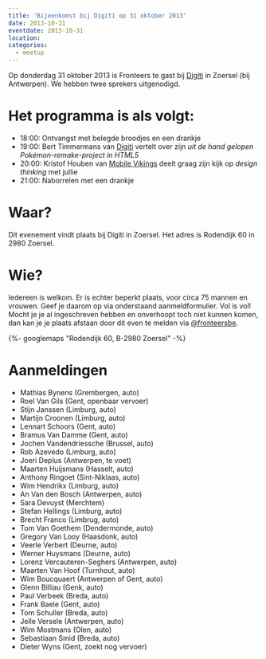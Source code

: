 ```yaml
---
title: 'Bijeenkomst bij Digiti op 31 oktober 2013'
date: 2013-10-31
eventdate: 2013-10-31
location:
categories:
  - meetup
---
```


Op donderdag 31 oktober 2013 is Fronteers te gast bij [Digiti](http://www.digiti.be) in Zoersel (bij Antwerpen). We hebben twee sprekers uitgenodigd.

# Het programma is als volgt:

- 18:00: Ontvangst met belegde broodjes en een drankje
- 19:00: Bert Timmermans van [Digiti](http://www.digiti.be) vertelt over zijn _uit de hand gelopen Pokémon-remake-project in HTML5_
- 20:00: Kristof Houben van [Mobile Vikings](https://mobilevikings.com/) deelt graag zijn kijk op _design thinking_ met jullie
- 21:00: Naborrelen met een drankje

# Waar?

Dit evenement vindt plaats bij Digiti in Zoersel. Het adres is Rodendijk 60 in 2980 Zoersel.

# Wie?

Iedereen is welkom. Er is echter beperkt plaats, voor circa 75 mannen en vrouwen. Geef je daarom op via onderstaand aanmeldformulier. Vol is vol! Mocht je je al ingeschreven hebben en onverhoopt toch niet kunnen komen, dan kan je je plaats afstaan door dit even te melden via [@fronteersbe](https://twitter.com/fronteersbe).

{%- googlemaps "Rodendijk 60, B-2980 Zoersel" -%}

# Aanmeldingen

- Mathias Bynens (Grembergen, auto)
- Roel Van Gils (Gent, openbaar vervoer)
- Stijn Janssen (Limburg, auto)
- Martijn Croonen (Limburg, auto)
- Lennart Schoors (Gent, auto)
- Bramus Van Damme (Gent, auto)
- Jochen Vandendriessche (Brussel, auto)
- Rob Azevedo (Limburg, auto)
- Joeri Deplus (Antwerpen, te voet)
- Maarten Huijsmans (Hasselt, auto)
- Anthony Ringoet (Sint-Niklaas, auto)
- Wim Hendrikx (Limburg, auto)
- An Van den Bosch (Antwerpen, auto)
- Sara Devuyst (Merchtem)
- Stefan Hellings (Limburg, auto)
- Brecht Franco (Limbrug, auto)
- Tom Van Goethem (Dendermonde, auto)
- Gregory Van Looy (Haasdonk, auto)
- Veerle Verbert (Deurne, auto)
- Werner Huysmans (Deurne, auto)
- Lorenz Vercauteren-Seghers (Antwerpen, auto)
- Maarten Van Hoof (Turnhout, auto)
- Wim Boucquaert (Antwerpen of Gent, auto)
- Glenn Billiau (Genk, auto)
- Paul Verbeek (Breda, auto)
- Frank Baele (Gent, auto)
- Tom Schuller (Breda, auto)
- Jelle Versele (Antwerpen, auto)
- Wim Mostmans (Olen, auto)
- Sebastiaan Smid (Breda, auto)
- Dieter Wyns (Gent, zoekt nog vervoer)
